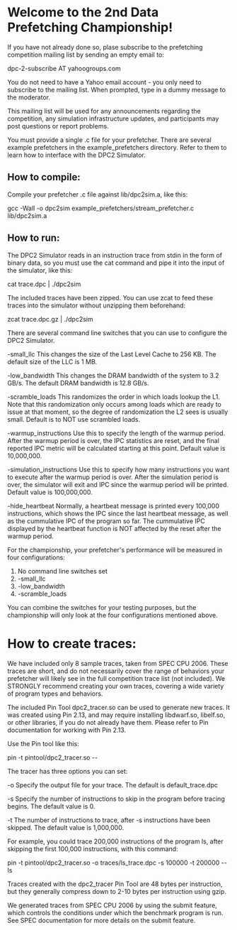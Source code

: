 
# Welcome to the 2nd Data Prefetching Championship!

If you have not already done so, plase subscribe to the prefetching 
competition mailing list by sending an empty email to:

dpc-2-subscribe AT yahoogroups.com

You do not need to have a Yahoo email account - you only need to 
subscribe to the mailing list. When prompted, type in a dummy 
message to the moderator. 

This mailing list will be used for any announcements regarding the 
competition, any simulation infrastructure updates, and participants 
may post questions or report problems.

You must provide a single .c file for your prefetcher.  There are several
example prefetchers in the example_prefetchers directory.  Refer to them
to learn how to interface with the DPC2 Simulator.


## How to compile:


Compile your prefetcher .c file against lib/dpc2sim.a, like this:

gcc -Wall -o dpc2sim example_prefetchers/stream_prefetcher.c lib/dpc2sim.a


## How to run:

The DPC2 Simulator reads in an instruction trace from stdin in the form
of binary data, so you must use the cat command and pipe it into the 
input of the simulator, like this:

cat trace.dpc | ./dpc2sim

The included traces have been zipped.  You can use zcat to feed these
traces into the simulator without unzipping them beforehand:

zcat trace.dpc.gz | ./dpc2sim

There are several command line switches that you can use to configure the
DPC2 Simulator.

-small_llc
This changes the size of the Last Level Cache to 256 KB.  The default
size of the LLC is 1 MB.

-low_bandwidth
This changes the DRAM bandwidth of the system to 3.2 GB/s.  The default
DRAM bandwidth is 12.8 GB/s.

-scramble_loads
This randomizes the order in which loads lookup the L1.  Note that this
randomization only occurs among loads which are ready to issue at that
moment, so the degree of randomization the L2 sees is usually small.
Default is to NOT use scrambled loads.

-warmup_instructions <number>
Use this to specify the length of the warmup period.  After the warmup
period is over, the IPC statistics are reset, and the final reported
IPC metric will be calculated starting at this point.
Default value is 10,000,000.

-simulation_instructions <number>
Use this to specify how many instructions you want to execute after the
warmup period is over.  After the simulation period is over, the simulator
will exit and IPC since the warmup period will be printed.
Default value is 100,000,000.

-hide_heartbeat
Normally, a heartbeat message is printed every 100,000 instructions, which
shows the IPC since the last heartbeat message, as well as the cummulative
IPC of the program so far.  The cummulative IPC displayed by the heartbeat
function is NOT affected by the reset after the warmup period.

For the championship, your prefetcher's performance will be measured in 
four configurations:

1. No command line switches set
2. -small_llc
3. -low_bandwidth
4. -scramble_loads

You can combine the switches for your testing purposes, but the championship
will only look at the four configurations mentioned above.

# How to create traces:

We have included only 8 sample traces, taken from SPEC CPU 2006. These 
traces are short, and do not necessarily cover the range of behaviors your 
prefetcher will likely see in the full competition trace list (not
included).  We STRONGLY recommend creating your own traces, covering
a wide variety of program types and behaviors.

The included Pin Tool dpc2_tracer.so can be used to generate new traces.
It was created using Pin 2.13, and may require installing libdwarf.so, 
libelf.so, or other libraries, if you do not already have them.  Please
refer to Pin documentation for working with Pin 2.13.

Use the Pin tool like this:

pin -t pintool/dpc2_tracer.so -- <your program here>

The tracer has three options you can set:

-o
Specify the output file for your trace.  The default is default_trace.dpc

-s <number>
Specify the number of instructions to skip in the program before tracing
begins.  The default value is 0.

-t <number>
The number of instructions to trace, after -s instructions have been 
skipped.  The default value is 1,000,000.

For example, you could trace 200,000 instructions of the program ls, after
skipping the first 100,000 instructions, with this command:

pin -t pintool/dpc2_tracer.so -o traces/ls_trace.dpc -s 100000 -t 200000 -- ls

Traces created with the dpc2_tracer Pin Tool are 48 bytes per instruction,
but they generally compress down to 2-10 bytes per instruction using gzip.

We generated traces from SPEC CPU 2006 by using the submit feature, which 
controls the conditions under which the benchmark program is run.  See
SPEC documentation for more details on the submit feature.
